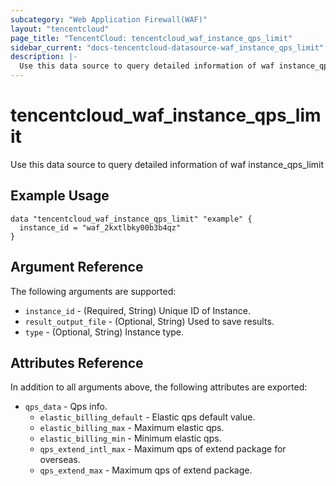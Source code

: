 ```yaml
---
subcategory: "Web Application Firewall(WAF)"
layout: "tencentcloud"
page_title: "TencentCloud: tencentcloud_waf_instance_qps_limit"
sidebar_current: "docs-tencentcloud-datasource-waf_instance_qps_limit"
description: |-
  Use this data source to query detailed information of waf instance_qps_limit
---
```


# tencentcloud_waf_instance_qps_limit

Use this data source to query detailed information of waf instance_qps_limit

## Example Usage

```hcl
data "tencentcloud_waf_instance_qps_limit" "example" {
  instance_id = "waf_2kxtlbky00b3b4qz"
}
```

## Argument Reference

The following arguments are supported:

* `instance_id` - (Required, String) Unique ID of Instance.
* `result_output_file` - (Optional, String) Used to save results.
* `type` - (Optional, String) Instance type.

## Attributes Reference

In addition to all arguments above, the following attributes are exported:

* `qps_data` - Qps info.
  * `elastic_billing_default` - Elastic qps default value.
  * `elastic_billing_max` - Maximum elastic qps.
  * `elastic_billing_min` - Minimum elastic qps.
  * `qps_extend_intl_max` - Maximum qps of extend package for overseas.
  * `qps_extend_max` - Maximum qps of extend package.



